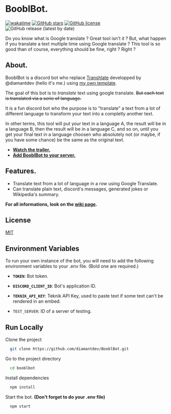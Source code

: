 # BooblBot.

[![wakatime](https://wakatime.com/badge/github/diamantdev/BooblBot.svg?style=flat-square)](https://wakatime.com/badge/github/diamantdev/BooblBot)
[![GitHub stars](https://img.shields.io/github/stars/diamantdev/BooblBot?style=flat-square)](https://github.com/diamantdev/BooblBot/stargazers)
[![GitHub license](https://img.shields.io/github/license/diamantdev/BooblBot?style=flat-square)](https://github.com/diamantdev/BooblBot)
![GitHub release (latest by date)](https://img.shields.io/github/v/release/diamantdev/BooblBot?style=flat-square)

Do you know what is Google translate ? Great tool isn't it ? But, what happen if you translate a text multiple time using Google translate ? This tool is so good than of course, everything should be fine, right ? Right ?

## About.

BooblBot is a discord bot who replace [Transhlate](https://github.com/diamantdev/transhlate) developped by @diamantdev (hello it's me.) using [my own template](https://github.com/diamantdev/BotTemplate).

The goal of this bot is to _translate_ text using google translate. ~~But each text is translated via a serie of language.~~

It is a fun discord bot who the purpose is to "translate" a text from a lot of different language to transform your text into a completly another text.

In other terms, this tool will put your text in a language A, the result will be in a language B, then the result will be in a language C, and so on, until you get your final text in a language choosen who absolutely not (or maybe, if you have some chance) be the same as the original text.

- **[Watch the trailer.](https://www.youtube.com/watch?v=_HSUw9mlG54)**
- **[Add BooblBot to your server.](https://discord.com/api/oauth2/authorize?client_id=926345095987470376&permissions=84992&scope=bot%20applications.commands)**

## Features.

- Translate text from a lot of language in a row using Google Translate.
- Can translate plain text, discord's messages, generated jokes or Wikipedia's summary.

**For all informations, look on the [wiki page](https://github.com/diamantdev/BooblBot/wiki).**

## License

[MIT](https://choosealicense.com/licenses/mit/)

## Environment Variables

To run your own instance of the bot, you will need to add the following environment variables to your .env file. (Bold one are required.)

- **`TOKEN`**: Bot token.

- **`DISCORD_CLIENT_ID`**: Bot's application ID.

- **`TEKNIK_API_KEY`**: Teknik API Key, used to paste text if some text can't be rendered in an embed.

- `TEST_SERVER`: ID of a server of testing.

## Run Locally

Clone the project

```bash
  git clone https://github.com/diamantdev/BooblBot.git
```

Go to the project directory

```bash
  cd booblbot
```

Install dependencies

```bash
  npm install
```

Start the bot. **(Don't forget to do your .env file)**

```bash
  npm start
```
